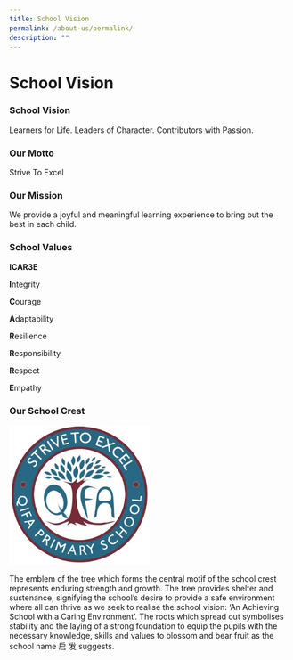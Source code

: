 ```yaml
---
title: School Vision
permalink: /about-us/permalink/
description: ""
---
```

School Vision
=============

  

### School Vision

Learners for Life. Leaders of Character. Contributors with Passion.  

  

### Our Motto

Strive To Excel

  

### Our Mission

We provide a joyful and meaningful learning experience to bring out the best in each child.  

  

### School Values

**ICAR3E**

**I**ntegrity 

**C**ourage 

**A**daptability 

**R**esilience 

**R**esponsibility 

**R**espect 

**E**mpathy  

  

### Our School Crest

<img src="/images/qifalogo.jpg" 
     style="width:50%">

The emblem of the tree which forms the central motif of the school crest represents enduring strength and growth. The tree provides shelter and sustenance, signifying the school’s desire to provide a safe environment where all can thrive as we seek to realise the school vision: ‘An Achieving School with a Caring Environment’. The roots which spread out symbolises stability and the laying of a strong foundation to equip the pupils with the necessary knowledge, skills and values to blossom and bear fruit as the school name 启 发 suggests.